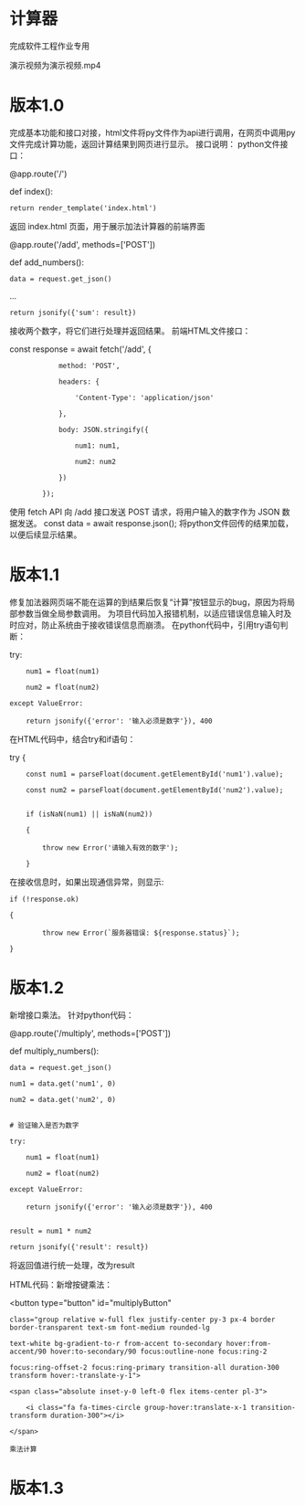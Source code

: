 # 计算器
完成软件工程作业专用

演示视频为演示视频.mp4

# 版本1.0
完成基本功能和接口对接，html文件将py文件作为api进行调用，在网页中调用py文件完成计算功能，返回计算结果到网页进行显示。
接口说明：
python文件接口：

@app.route('/')

def index():

    return render_template('index.html')
    
返回 index.html 页面，用于展示加法计算器的前端界面

@app.route('/add', methods=['POST'])

def add_numbers():

    data = request.get_json()
    
...

    return jsonify({'sum': result})
    
接收两个数字，将它们进行处理并返回结果。
前端HTML文件接口：

const response = await fetch('/add', {

                method: 'POST',
                
                headers: {
                
                    'Content-Type': 'application/json'
                    
                },
                
                body: JSON.stringify({
                
                    num1: num1,
                    
                    num2: num2
                    
                })
                
            });
            
使用 fetch API 向 /add 接口发送 POST 请求，将用户输入的数字作为 JSON 数据发送。
const data = await response.json();
将python文件回传的结果加载，以便后续显示结果。

# 版本1.1
修复加法器网页端不能在运算的到结果后恢复“计算”按钮显示的bug，原因为将局部参数当做全局参数调用。
为项目代码加入报错机制，以适应错误信息输入时及时应对，防止系统由于接收错误信息而崩溃。
在python代码中，引用try语句判断：

 try:
 
        num1 = float(num1)
        
        num2 = float(num2)
        
    except ValueError:
    
        return jsonify({'error': '输入必须是数字'}), 400
        
在HTML代码中，结合try和if语句：

try {

        const num1 = parseFloat(document.getElementById('num1').value);
        
        const num2 = parseFloat(document.getElementById('num2').value);
        
        
        if (isNaN(num1) || isNaN(num2)) 
        
        {
        
            throw new Error('请输入有效的数字');
            
        }

  在接收信息时，如果出现通信异常，则显示:
  
    if (!response.ok) 
    
    {
    
            throw new Error(`服务器错误: ${response.status}`);
            
    }


# 版本1.2
新增接口乘法。
针对python代码：

@app.route('/multiply', methods=['POST'])

def multiply_numbers():

    data = request.get_json()
    
    num1 = data.get('num1', 0)
    
    num2 = data.get('num2', 0)
    
    
    # 验证输入是否为数字
    
    try:
    
        num1 = float(num1)
        
        num2 = float(num2)
        
    except ValueError:
    
        return jsonify({'error': '输入必须是数字'}), 400
        
    
    result = num1 * num2
    
    return jsonify({'result': result})

将返回值进行统一处理，改为result

HTML代码：新增按键乘法：

<button type="button" id="multiplyButton"
    
    class="group relative w-full flex justify-center py-3 px-4 border border-transparent text-sm font-medium rounded-lg 
    
    text-white bg-gradient-to-r from-accent to-secondary hover:from-accent/90 hover:to-secondary/90 focus:outline-none focus:ring-2 
    
    focus:ring-offset-2 focus:ring-primary transition-all duration-300 transform hover:-translate-y-1">
    
    <span class="absolute inset-y-0 left-0 flex items-center pl-3">
    
        <i class="fa fa-times-circle group-hover:translate-x-1 transition-transform duration-300"></i>
        
    </span>
    
    乘法计算
    
</button>


# 版本1.3

